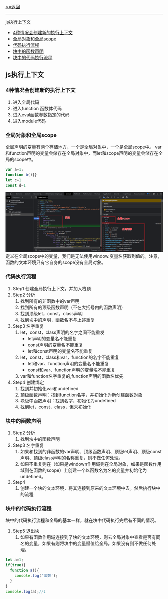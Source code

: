 [<=返回](./index.md)
<hr/>

[js执行上下文](#1)
  - [4种情况会创建新的执行上下文](#2)
  - [全局对象和全局scope](#3)
  - [代码执行流程](#4)
  - [块中的函数声明](#5)
  - [块中的代码执行流程](#6)

<p id=1><p>

## js执行上下文

<p id=2><p>

### 4种情况会创建新的执行上下文
1. 进入全局代码
2. 进入function 函数体代码
3. 进入eval函数参数指定的代码
4. 进入module代码

<p id=3><p>

### 全局对象和全局scope
全局声明的变量有两个存储地方，一个是全局对象中，一个是全局scope中。
var和function声明的变量会储存在全局对象中，而let和scope声明的变量会储存在全局的scope中。
```js
var a=1;
function b(){}
let c=1
const d=1
```
![全局对象和全局scope](../image//%E6%89%A7%E8%A1%8C%E4%B8%8A%E4%B8%8B%E6%96%87/1.png)
定义在全局scope中的变量，我们是无法使用window.变量名获取到值的。注意，函数的文本环境只有它自身的scope没有全局对象。

<p id=4><p>

### 代码执行流程
1. Step1	创建全局执行上下文，并加入栈顶
2. Step2	分析
    1. 找到所有的非函数中的var声明
    2. 找到所有的顶级函数声明（不在大括号内的函数声明）
    3. 找到顶级let，const，class声明
    4. 找到块中的声明，函数名不与上述重复
3. Step3	名字重复
    1. let，const，class声明的名字之间不能重发
        - let声明的变量名不能重复
        - const声明的变量名不能重复
        - let和const声明的变量名不能重复
    2. let，const，class和var，function的名字不能重复
        - let和var、function声明的变量名不能重复
        - const和var、function声明的变量名不能重复
    3. var和function名字重复的,function声明的函数名优先
4. Step4	创建绑定
    1. 找到并初始化var和undefined
    2. 顶级函数声明：找到function名字，并初始化为新创建函数对象
    3. 块级中函数声明：找到名字，初始化为undefined
    4. 找到let，const，class，但未初始化

<p id=5><p>

### 块中的函数声明
1. Step2  分析
    1. 找到块中的函数声明
2. Step3  名字重复
    1. 如果和找到的非函数的var声明、顶级函数声明、顶级let声明、顶级const声明、顶级class声明的名称重复，则不做任何处理。
    2. 如果不重复则在（如果是windown作用域则在全局对象，如果是函数作用域则在函数的scope）上创建一个以函数名为名的变量并初始化为undefined。
3. Step4
    1. 创建一个块的文本环境，将其连接到原来的文本环境中去。然后执行块中的流程

<p id=6><p>

### 块中的代码执行流程
块中的代码执行流程和全局的基本一样，就在块中代码执行完后有不同的情况。
1. Step5  退出块
    1. 如果有函数作用域连接到了块的文本环境，则去全局对象中查看是否有同名的变量，如果有则将块中的变量赋值给全局。如果没有则不做任何处理。
```js
let a=1;
if(true){
  function a(){
    console.log('函数');
  }
}
console.log(a);//1
```
